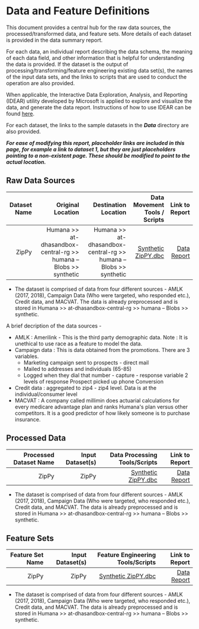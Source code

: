 # Data and Feature Definitions

This document provides a central hub for the raw data sources, the processed/transformed data, and feature sets. More details of each dataset is provided in the data summary report. 

For each data, an individual report describing the data schema, the meaning of each data field, and other information that is helpful for understanding the data is provided. If the dataset is the output of processing/transforming/feature engineering existing data set(s), the names of the input data sets, and the links to scripts that are used to conduct the operation are also provided. 

When applicable, the Interactive Data Exploration, Analysis, and Reporting (IDEAR) utility developed by Microsoft is applied to explore and visualize the data, and generate the data report. Instructions of how to use IDEAR can be found [here](). 

For each dataset, the links to the sample datasets in the _**Data**_ directory are also provided. 

_**For ease of modifying this report, placeholder links are included in this page, for example a link to dataset 1, but they are just placeholders pointing to a non-existent page. These should be modified to point to the actual location.**_


## Raw Data Sources


| Dataset Name | Original Location   | Destination Location  | Data Movement Tools / Scripts | Link to Report |
| ---:| ---: | ---: | ---: | -----: |
| ZipPy | Humana >> at-dhasandbox-central-rg >> humana – Blobs >> synthetic| Humana >> at-dhasandbox-central-rg >> humana – Blobs >> synthetic|[Synthetic ZipPY.dbc](https://github.com/aditya2994/TDSP_Zippy/blob/master/Code/Modeling/Synthetic%20ZipPy.dbc) | [Data Report]( https://github.com/aditya2994/TDSP_Zippy/blob/master/Docs/Data_Report/DataSummaryReport.md)  

* The dataset is comprised of data from four different sources - AMLK (2017, 2018), Campaign Data (Who were targeted, who responded etc.), Credit data, and MACVAT. The data is already preprocessed and is stored in Humana >> at-dhasandbox-central-rg >> humana – Blobs >> synthetic.

A brief decription of the data sources -
* AMLK : Amerilink - This is the third party demographic data. Note : It is unethical to use race as a feature to model the data.
* Campaign data : This is data obtained from the promotions. There are 3 variables.
	* Marketing campaign sent to prospects - direct mail
	* Mailed to addresses and individuals (65-85)
	* Logged when they dial that number - capture - response variable
	2 levels of response
	Prospect picked up phone
	Conversion
* Credit data : aggregated to zip4 - zip4 level. Data is at the individual/consumer level
* MACVAT :
	A company called millimin does actuarial calculations for every medicare advantage plan and ranks Humana's plan versus other competitors. It is a good predictor of how likely someone is to purchase insurance.
	
## Processed Data
| Processed Dataset Name | Input Dataset(s)   | Data Processing Tools/Scripts | Link to Report |
| ---:| ---: | ---: | ---: | 
| ZipPy |ZipPy|[Synthetic ZipPY.dbc](https://github.com/aditya2994/TDSP_Zippy/blob/master/Code/Modeling/Synthetic%20ZipPy.dbc) | [Data Report]( https://github.com/aditya2994/TDSP_Zippy/blob/master/Docs/Data_Report/DataSummaryReport.md)  

* The dataset is comprised of data from four different sources - AMLK (2017, 2018), Campaign Data (Who were targeted, who responded etc.), Credit data, and MACVAT. The data is already preprocessed and is stored in Humana >> at-dhasandbox-central-rg >> humana – Blobs >> synthetic.

## Feature Sets

| Feature Set Name | Input Dataset(s)   | Feature Engineering Tools/Scripts | Link to Report |
| ---:| ---: | ---: | ---: | 
| ZipPy |ZipPy|[Synthetic ZipPY.dbc](https://github.com/aditya2994/TDSP_Zippy/blob/master/Code/Modeling/Synthetic%20ZipPy.dbc) | [Data Report]( https://github.com/aditya2994/TDSP_Zippy/blob/master/Docs/Data_Report/DataSummaryReport.md)  

* The dataset is comprised of data from four different sources - AMLK (2017, 2018), Campaign Data (Who were targeted, who responded etc.), Credit data, and MACVAT. The data is already preprocessed and is stored in Humana >> at-dhasandbox-central-rg >> humana – Blobs >> synthetic.
